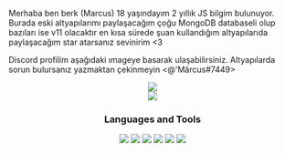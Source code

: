 Merhaba ben berk (Marcus) 18 yaşındayım 2 yıllık JS bilgim bulunuyor. Burada eski altyapılarımı paylaşacağım çoğu MongoDB databaseli olup bazıları ise v11 olacaktır en kısa sürede şuan kullandığım altyapılarıda paylaşacağım star atarsanız sevinirim <3

Discord profilim aşağıdaki ımageye basarak ulaşabilirsiniz.
Altyapılarda sorun bulursanız yazmaktan çekinmeyin <@'Mârcus#7449>



<div align="center">
    <a href="https://discord.com/users/831474428465774602" target="_blank"><img src="https://shields.io/badge/Marcus-111111.svg?&style=for-the-badge&logo=discord"></a>

<div align="center">
    <img src="https://komarev.com/ghpvc/?username=Marcus1944&color=dc143c"/>
</div>

<div align="center">
<h3>Languages and Tools</h3>
<a <img src="https://img.shields.io/badge/JavaScript%20-111111.svg?&style=for-the-badge&logo=JavaScript&logoColor=white"> </a>

<img src="https://img.shields.io/badge/Node.js%20-111111.svg?&style=for-the-badge&logo=Node.js&logoColor=white">
<img src="https://img.shields.io/badge/Python%20-111111.svg?&style=for-the-badge&logo=Python&logoColor=white">
<img src="https://img.shields.io/badge/Discord.Js%20-111111.svg?&style=for-the-badge&logo=Discord.Js&logoColor=white">
<img src="https://img.shields.io/badge/Visual%20Studio%20Code%20-111111.svg?&style=for-the-badge&logo=Visual%20Studio%20Code&logoColor=white>">
<img src="https://img.shields.io/badge/HTML5%20-111111.svg?&style=for-the-badge&logo=HTML5&logoColor=white">
<img src="https://img.shields.io/badge/CSS%20-111111.svg?&style=for-the-badge&logo=CSS3&logoColor=white">
</div>
